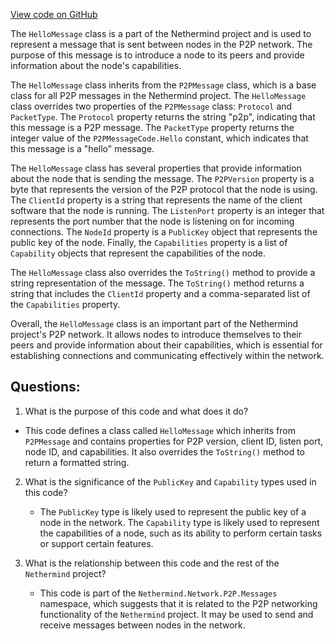 [View code on GitHub](https://github.com/NethermindEth/nethermind/src/Nethermind/Nethermind.Network/P2P/Messages/HelloMessage.cs)

The `HelloMessage` class is a part of the Nethermind project and is used to represent a message that is sent between nodes in the P2P network. The purpose of this message is to introduce a node to its peers and provide information about the node's capabilities.

The `HelloMessage` class inherits from the `P2PMessage` class, which is a base class for all P2P messages in the Nethermind project. The `HelloMessage` class overrides two properties of the `P2PMessage` class: `Protocol` and `PacketType`. The `Protocol` property returns the string "p2p", indicating that this message is a P2P message. The `PacketType` property returns the integer value of the `P2PMessageCode.Hello` constant, which indicates that this message is a "hello" message.

The `HelloMessage` class has several properties that provide information about the node that is sending the message. The `P2PVersion` property is a byte that represents the version of the P2P protocol that the node is using. The `ClientId` property is a string that represents the name of the client software that the node is running. The `ListenPort` property is an integer that represents the port number that the node is listening on for incoming connections. The `NodeId` property is a `PublicKey` object that represents the public key of the node. Finally, the `Capabilities` property is a list of `Capability` objects that represent the capabilities of the node.

The `HelloMessage` class also overrides the `ToString()` method to provide a string representation of the message. The `ToString()` method returns a string that includes the `ClientId` property and a comma-separated list of the `Capabilities` property.

Overall, the `HelloMessage` class is an important part of the Nethermind project's P2P network. It allows nodes to introduce themselves to their peers and provide information about their capabilities, which is essential for establishing connections and communicating effectively within the network.
## Questions: 
 1. What is the purpose of this code and what does it do?
   - This code defines a class called `HelloMessage` which inherits from `P2PMessage` and contains properties for P2P version, client ID, listen port, node ID, and capabilities. It also overrides the `ToString()` method to return a formatted string.
   
2. What is the significance of the `PublicKey` and `Capability` types used in this code?
   - The `PublicKey` type is likely used to represent the public key of a node in the network. The `Capability` type is likely used to represent the capabilities of a node, such as its ability to perform certain tasks or support certain features.
   
3. What is the relationship between this code and the rest of the `Nethermind` project?
   - This code is part of the `Nethermind.Network.P2P.Messages` namespace, which suggests that it is related to the P2P networking functionality of the `Nethermind` project. It may be used to send and receive messages between nodes in the network.